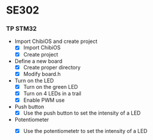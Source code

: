 # SE302 #

### TP STM32 ###

* Import ChibiOS and create project
	- [x] Import ChibiOS
	- [x] Create project

* Define a new board
	- [x] Create proper directory
	- [x] Modify board.h

* Turn on the LED
	- [x] Turn on the green LED
	- [x] Turn on 4 LEDs in a trail
	- [x] Enable PWM use

* Push button
	- [x] Use the push button to set the intensity of a LED

* Potentiometer
	- [x] Use the potentiometetr to set the intensity of a LED

